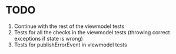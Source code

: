 # TODO
1. Continue with the rest of the viewmodel tests
2. Tests for all the checks in the viewmodel tests (throwing correct exceptions if state is wrong)
3. Tests for publishErrorEvent in viewmodel tests
